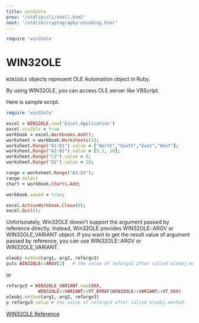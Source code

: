 ```yaml
---
title: win32ole
prev: "/stdlib/cli/shell.html"
next: "/stdlib/cryptography-encoding.html"
---
```



```ruby
require 'win32ole'
```

# WIN32OLE

`WIN32OLE` objects represent OLE Automation object in Ruby.

By using WIN32OLE, you can access OLE server like VBScript.

Here is sample script.


```ruby
require 'win32ole'

excel = WIN32OLE.new('Excel.Application')
excel.visible = true
workbook = excel.Workbooks.Add();
worksheet = workbook.Worksheets(1);
worksheet.Range("A1:D1").value = ["North","South","East","West"];
worksheet.Range("A2:B2").value = [5.2, 10];
worksheet.Range("C2").value = 8;
worksheet.Range("D2").value = 20;

range = worksheet.Range("A1:D2");
range.select
chart = workbook.Charts.Add;

workbook.saved = true;

excel.ActiveWorkbook.Close(0);
excel.Quit();
```

Unfortunately, Win32OLE doesn't support the argument passed by reference
directly. Instead, Win32OLE provides WIN32OLE::ARGV or WIN32OLE\_VARIANT
object. If you want to get the result value of argument passed by
reference, you can use WIN32OLE::ARGV or WIN32OLE\_VARIANT.


```ruby
oleobj.method(arg1, arg2, refargv3)
puts WIN32OLE::ARGV[2]   # the value of refargv3 after called oleobj.method
```

or


```ruby
refargv3 = WIN32OLE_VARIANT.new(XXX,
            WIN32OLE::VARIANT::VT_BYREF|WIN32OLE::VARIANT::VT_XXX)
oleobj.method(arg1, arg2, refargv3)
p refargv3.value # the value of refargv3 after called oleobj.method.
```

[WIN32OLE
Reference](https://ruby-doc.org/stdlib-2.5.0/libdoc/win32ole/rdoc/WIN32OLE.html)

